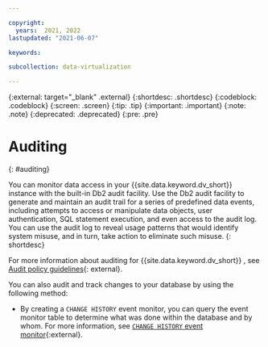 ```yaml
---

copyright:
  years:  2021, 2022
lastupdated: "2021-06-07"

keywords: 

subcollection: data-virtualization

---
```


<!-- Attribute definitions --> 
{:external: target="_blank" .external}
{:shortdesc: .shortdesc}
{:codeblock: .codeblock}
{:screen: .screen}
{:tip: .tip}
{:important: .important}
{:note: .note}
{:deprecated: .deprecated}
{:pre: .pre}

# Auditing
{: #auditing}

You can monitor data access in your {{site.data.keyword.dv_short}}  instance with the built-in Db2 audit facility. Use the Db2 audit facility to generate and maintain an audit trail for a series of predefined data events, including attempts to access or manipulate data objects, user authentication, SQL statement execution, and even access to the audit log. You can use the audit log to reveal usage patterns that would identify system misuse, and in turn, take action to eliminate such misuse.
{: shortdesc}

For more information about auditing for {{site.data.keyword.dv_short}} , see [Audit policy guidelines](https://dataplatform.cloud.ibm.com/docs/content/dvaas/dv-object-management.html){: external}.


You can also audit and track changes to your database by using the following method:
* By creating a `CHANGE HISTORY` event monitor, you can query the event monitor table to determine what was done within the database and by whom. For more information, see [`CHANGE HISTORY` event monitor](https://www.ibm.com/support/knowledgecenter/en/SSEPGG_11.1.0/com.ibm.db2.luw.sql.ref.doc/doc/r0059363.html){:external}.